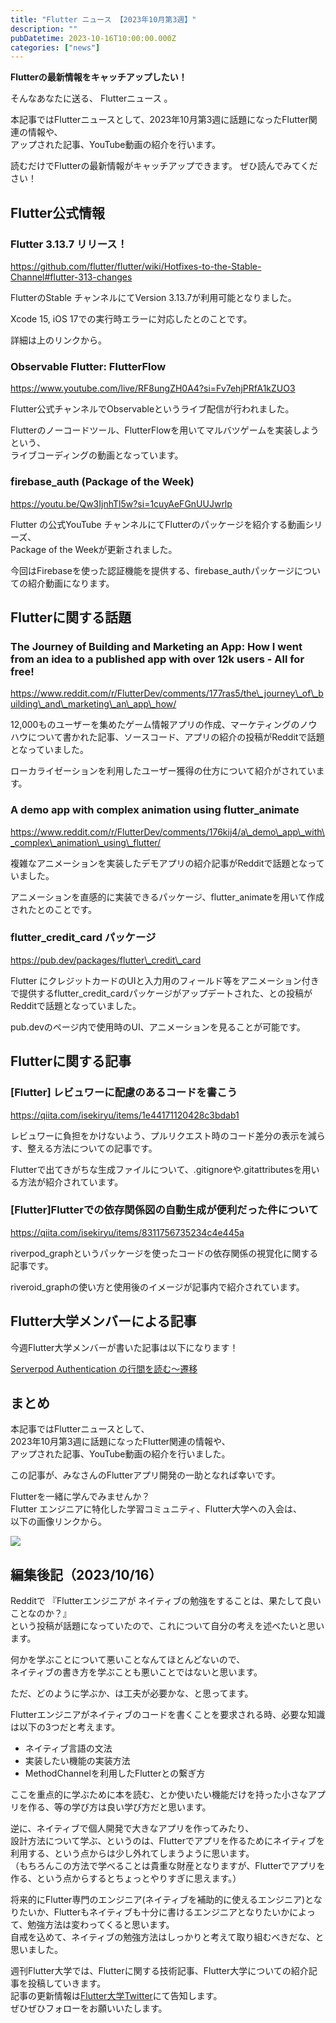 ```yaml
---
title: "Flutter ニュース 【2023年10月第3週】"
description: ""
pubDatetime: 2023-10-16T10:00:00.000Z
categories: ["news"]
---
```


**Flutterの最新情報をキャッチアップしたい！**

そんなあなたに送る、 Flutterニュース 。

本記事ではFlutterニュースとして、2023年10月第3週に話題になったFlutter関連の情報や、  
アップされた記事、YouTube動画の紹介を行います。

読むだけでFlutterの最新情報がキャッチアップできます。 ぜひ読んでみてください！

## Flutter公式情報

### Flutter 3.13.7 リリース！

https://github.com/flutter/flutter/wiki/Hotfixes-to-the-Stable-Channel#flutter-313-changes

FlutterのStable チャンネルにてVersion 3.13.7が利用可能となりました。

Xcode 15, iOS 17での実行時エラーに対応したとのことです。

詳細は上のリンクから。

### Observable Flutter: FlutterFlow

https://www.youtube.com/live/RF8ungZH0A4?si=Fv7ehjPRfA1kZUO3

Flutter公式チャンネルでObservable<Flutter>というライブ配信が行われました。

Flutterのノーコードツール、FlutterFlowを用いてマルバツゲームを実装しようという、  
ライブコーディングの動画となっています。

### firebase\_auth (Package of the Week)

https://youtu.be/Qw3IjnhTl5w?si=1cuyAeFGnUUJwrlp

Flutter の公式YouTube チャンネルにてFlutterのパッケージを紹介する動画シリーズ、  
Package of the Weekが更新されました。

今回はFirebaseを使った認証機能を提供する、firebase\_authパッケージについての紹介動画になります。

## Flutterに関する話題

### The Journey of Building and Marketing an App: How I went from an idea to a published app with over 12k users - All for free!

https://www.reddit.com/r/FlutterDev/comments/177ras5/the\_journey\_of\_building\_and\_marketing\_an\_app\_how/

12,000ものユーザーを集めたゲーム情報アプリの作成、マーケティングのノウハウについて書かれた記事、ソースコード、アプリの紹介の投稿がRedditで話題となっていました。

ローカライゼーションを利用したユーザー獲得の仕方について紹介がされています。

### A demo app with complex animation using flutter\_animate

https://www.reddit.com/r/FlutterDev/comments/176kij4/a\_demo\_app\_with\_complex\_animation\_using\_flutter/

複雑なアニメーションを実装したデモアプリの紹介記事がRedditで話題となっていました。

アニメーションを直感的に実装できるパッケージ、flutter\_animateを用いて作成されたとのことです。

### flutter\_credit\_card パッケージ

https://pub.dev/packages/flutter\_credit\_card

Flutter にクレジットカードのUIと入力用のフィールド等をアニメーション付きで提供するflutter\_credit\_cardパッケージがアップデートされた、との投稿がRedditで話題となっていました。

pub.devのページ内で使用時のUI、アニメーションを見ることが可能です。

## Flutterに関する記事

### \[Flutter\] レビュワーに配慮のあるコードを書こう

https://qiita.com/isekiryu/items/1e44171120428c3bdab1

レビュワーに負担をかけないよう、プルリクエスト時のコード差分の表示を減らす、整える方法についての記事です。

Flutterで出てきがちな生成ファイルについて、.gitignoreや.gitattributesを用いる方法が紹介されています。

### \[Flutter\]Flutterでの依存関係図の自動生成が便利だった件について

https://qiita.com/isekiryu/items/8311756735234c4e445a

riverpod\_graphというパッケージを使ったコードの依存関係の視覚化に関する記事です。

riveroid\_graphの使い方と使用後のイメージが記事内で紹介されています。

## Flutter大学メンバーによる記事

今週Flutter大学メンバーが書いた記事は以下になります！

[Serverpod Authentication の行間を読む〜遷移](https://zenn.dev/flutteruniv_dev/articles/51b7d6c65b2066)

## まとめ

本記事ではFlutterニュースとして、  
2023年10月第3週に話題になったFlutter関連の情報や、  
アップされた記事、YouTube動画の紹介を行いました。

この記事が、みなさんのFlutterアプリ開発の一助となれば幸いです。

Flutterを一緒に学んでみませんか？  
Flutter エンジニアに特化した学習コミュニティ、Flutter大学への入会は、  
以下の画像リンクから。

[![](https://blog.flutteruniv.com/wp-content/uploads/2022/07/Flutter大学バナー.png)](//flutteruniv.com)

## 編集後記（2023/10/16）

Redditで 『Flutterエンジニアが ネイティブの勉強をすることは、果たして良いことなのか？』  
という投稿が話題になっていたので、これについて自分の考えを述べたいと思います。

何かを学ぶことについて悪いことなんてほとんどないので、  
ネイティブの書き方を学ぶことも悪いことではないと思います。

ただ、どのように学ぶか、は工夫が必要かな、と思ってます。

Flutterエンジニアがネイティブのコードを書くことを要求される時、必要な知識は以下の3つだと考えます。

*   ネイティブ言語の文法
*   実装したい機能の実装方法
*   MethodChannelを利用したFlutterとの繋ぎ方

ここを重点的に学ぶために本を読む、とか使いたい機能だけを持った小さなアプリを作る、等の学び方は良い学び方だと思います。

逆に、ネイティブで個人開発で大きなアプリを作ってみたり、  
設計方法について学ぶ、というのは、Flutterでアプリを作るためにネイティブを利用する、という点からは少し外れてしまうように思います。  
（もちろんこの方法で学べることは貴重な財産となりますが、Flutterでアプリを作る、という点からするとちょっとやりすぎに思えます。）

将来的にFlutter専門のエンジニア(ネイティブを補助的に使えるエンジニア)となりたいか、Flutterもネイティブも十分に書けるエンジニアとなりたいかによって、勉強方法は変わってくると思います。  
自戒を込めて、ネイティブの勉強方法はしっかりと考えて取り組むべきだな、と思いました。

週刊Flutter大学では、Flutterに関する技術記事、Flutter大学についての紹介記事を投稿していきます。  
記事の更新情報は[Flutter大学Twitter](https://twitter.com/FlutterUniv)にて告知します。  
ぜひぜひフォローをお願いいたします。